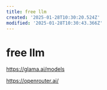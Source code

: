 ```yaml
---
title: free llm
created: '2025-01-28T10:30:20.524Z'
modified: '2025-01-28T10:30:43.366Z'
---
```


# free llm

https://glama.ai/models

https://openrouter.ai/
